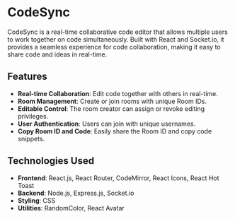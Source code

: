 # CodeSync

CodeSync is a real-time collaborative code editor that allows multiple users to work together on code simultaneously. Built with React and Socket.io, it provides a seamless experience for code collaboration, making it easy to share code and ideas in real-time.

## Features

- **Real-time Collaboration**: Edit code together with others in real-time.
- **Room Management**: Create or join rooms with unique Room IDs.
- **Editable Control**: The room creator can assign or revoke editing privileges.
- **User Authentication**: Users can join with unique usernames.
- **Copy Room ID and Code**: Easily share the Room ID and copy code snippets.

## Technologies Used

- **Frontend**: React.js, React Router, CodeMirror, React Icons, React Hot Toast
- **Backend**: Node.js, Express.js, Socket.io
- **Styling**: CSS
- **Utilities**: RandomColor, React Avatar
